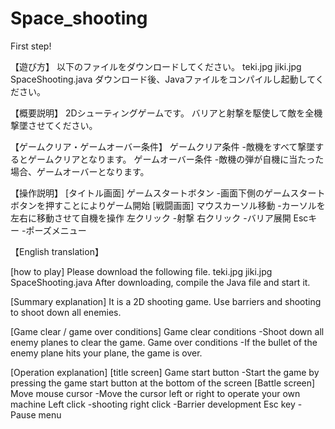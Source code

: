 # Space_shooting
First step!

【遊び方】
以下のファイルをダウンロードしてください。
teki.jpg
jiki.jpg
SpaceShooting.java
ダウンロード後、Javaファイルをコンパイルし起動してください。

【概要説明】
2Dシューティングゲームです。
バリアと射撃を駆使して敵を全機撃墜させてください。

【ゲームクリア・ゲームオーバー条件】
ゲームクリア条件
 -敵機をすべて撃墜するとゲームクリアとなります。
ゲームオーバー条件
 -敵機の弾が自機に当たった場合、ゲームオーバーとなります。

【操作説明】
[タイトル画面]
ゲームスタートボタン
-画面下側のゲームスタートボタンを押すことによりゲーム開始
[戦闘画面]
マウスカーソル移動
 -カーソルを左右に移動させて自機を操作
左クリック
 -射撃
右クリック
 -バリア展開
Escキー
 -ポーズメニュー



【English translation】

[how to play]
Please download the following file.
teki.jpg
jiki.jpg
SpaceShooting.java
After downloading, compile the Java file and start it.

[Summary explanation]
It is a 2D shooting game.
Use barriers and shooting to shoot down all enemies.

[Game clear / game over conditions]
Game clear conditions
  -Shoot down all enemy planes to clear the game.
Game over conditions
  -If the bullet of the enemy plane hits your plane, the game is over.

[Operation explanation]
[title screen]
Game start button
-Start the game by pressing the game start button at the bottom of the screen
[Battle screen]
Move mouse cursor
  -Move the cursor left or right to operate your own machine
Left click
  -shooting
right click
  -Barrier development
Esc key
  -Pause menu

